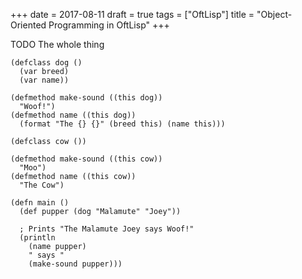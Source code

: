+++
date = 2017-08-11
draft = true
tags = ["OftLisp"]
title = "Object-Oriented Programming in OftLisp"
+++

TODO The whole thing

```oftlisp
(defclass dog ()
  (var breed)
  (var name))

(defmethod make-sound ((this dog))
  "Woof!")
(defmethod name ((this dog))
  (format "The {} {}" (breed this) (name this)))

(defclass cow ())

(defmethod make-sound ((this cow))
  "Moo")
(defmethod name ((this cow))
  "The Cow")

(defn main ()
  (def pupper (dog "Malamute" "Joey"))

  ; Prints "The Malamute Joey says Woof!"
  (println
    (name pupper)
	" says "
    (make-sound pupper)))
```
